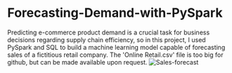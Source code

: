 # Forecasting-Demand-with-PySpark

Predicting e-commerce product demand is a crucial task for business decisions regarding supply chain efficiency, so in this project, 
I used PySpark and SQL to build a machine learning model capable of forecasting sales of a fictitious retail company.
The 'Online Retail.csv' file is too big for github, but can be made available upon request.
![Sales-forecast](https://github.com/artie93/Forecasting-Demand-with-PySpark/assets/115626610/36744e5e-7522-442b-b769-047278fdf133)

